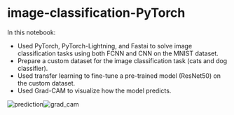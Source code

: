 # image-classification-PyTorch
In this notebook:
  * Used PyTorch, PyTorch-Lightning, and Fastai to solve image classification tasks using both FCNN and CNN on the MNIST dataset.
  * Prepare a custom dataset for the image classification task (cats and dog classifier).
  * Used transfer learning to fine-tune a pre-trained model (ResNet50) on the custom dataset.
  * Used Grad-CAM to visualize how the model predicts.<br>


![prediction](https://user-images.githubusercontent.com/62253933/215487265-e87a18d4-7ffb-4e99-8e5e-fe0dc4dec6a3.png)![grad_cam](https://user-images.githubusercontent.com/62253933/215487350-a539e796-b356-4965-9803-159cf85ec5aa.png)




